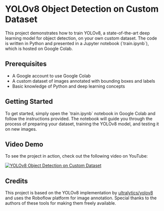# YOLOv8 Object Detection on Custom Dataset

This project demonstrates how to train YOLOv8, a state-of-the-art deep learning model for object detection, on your own custom dataset. The code is written in Python and presented in a Jupyter notebook (\`train.ipynb\`), which is hosted on Google Colab.

## Prerequisites

- A Google account to use Google Colab
- A custom dataset of images annotated with bounding boxes and labels
- Basic knowledge of Python and deep learning concepts

## Getting Started

To get started, simply open the \`train.ipynb\` notebook in Google Colab and follow the instructions provided. The notebook will guide you through the process of preparing your dataset, training the YOLOv8 model, and testing it on new images.

## Video Demo

To see the project in action, check out the following video on YouTube:

[![YOLOv8 Object Detection on Custom Dataset](https://img.youtube.com/vi/YOUR_VIDEO_ID_HERE/0.jpg)](https://www.youtube.com/watch?v=YOUR_VIDEO_ID_HERE)

## Credits

This project is based on the YOLOv8 implementation by [ultralytics/yolov8](https://github.com/ultralytics/yolov8) and uses the Roboflow platform for image annotation. Special thanks to the authors of these tools for making them freely available.


